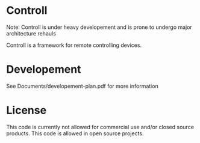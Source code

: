 Controll
========
Note: Controll is under heavy developement and is prone to undergo major architecture rehauls

Controll is a framework for remote controlling devices.



Developement
========
See Documents/developement-plan.pdf for more information

License
========
This code is currently not allowed for commercial use and/or closed source products.
This code is allowed in open source projects.
